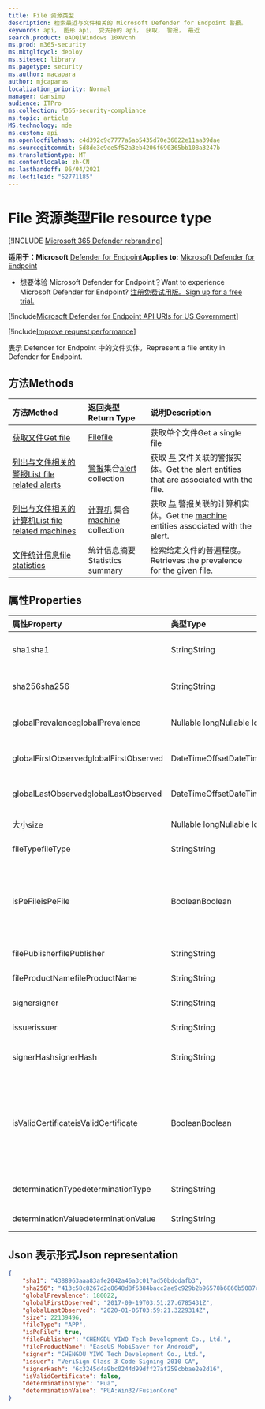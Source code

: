 ```yaml
---
title: File 资源类型
description: 检索最近与文件相关的 Microsoft Defender for Endpoint 警报。
keywords: api， 图形 api， 受支持的 api， 获取， 警报， 最近
search.product: eADQiWindows 10XVcnh
ms.prod: m365-security
ms.mktglfcycl: deploy
ms.sitesec: library
ms.pagetype: security
ms.author: macapara
author: mjcaparas
localization_priority: Normal
manager: dansimp
audience: ITPro
ms.collection: M365-security-compliance
ms.topic: article
MS.technology: mde
ms.custom: api
ms.openlocfilehash: c4d392c9c7777a5ab5435d70e36822e11aa39dae
ms.sourcegitcommit: 5d8de3e9ee5f52a3eb4206f690365bb108a3247b
ms.translationtype: MT
ms.contentlocale: zh-CN
ms.lasthandoff: 06/04/2021
ms.locfileid: "52771185"
---
```

# <a name="file-resource-type"></a><span data-ttu-id="14a8e-104">File 资源类型</span><span class="sxs-lookup"><span data-stu-id="14a8e-104">File resource type</span></span>

[!INCLUDE [Microsoft 365 Defender rebranding](../../includes/microsoft-defender.md)]


<span data-ttu-id="14a8e-105">**适用于：Microsoft** [Defender for Endpoint](https://go.microsoft.com/fwlink/?linkid=2154037)</span><span class="sxs-lookup"><span data-stu-id="14a8e-105">**Applies to:** [Microsoft Defender for Endpoint](https://go.microsoft.com/fwlink/?linkid=2154037)</span></span>

- <span data-ttu-id="14a8e-106">想要体验 Microsoft Defender for Endpoint？</span><span class="sxs-lookup"><span data-stu-id="14a8e-106">Want to experience Microsoft Defender for Endpoint?</span></span> [<span data-ttu-id="14a8e-107">注册免费试用版。</span><span class="sxs-lookup"><span data-stu-id="14a8e-107">Sign up for a free trial.</span></span>](https://www.microsoft.com/microsoft-365/windows/microsoft-defender-atp?ocid=docs-wdatp-exposedapis-abovefoldlink) 

[!include[Microsoft Defender for Endpoint API URIs for US Government](../../includes/microsoft-defender-api-usgov.md)]

[!include[Improve request performance](../../includes/improve-request-performance.md)]


<span data-ttu-id="14a8e-108">表示 Defender for Endpoint 中的文件实体。</span><span class="sxs-lookup"><span data-stu-id="14a8e-108">Represent a file entity in Defender for Endpoint.</span></span>

## <a name="methods"></a><span data-ttu-id="14a8e-109">方法</span><span class="sxs-lookup"><span data-stu-id="14a8e-109">Methods</span></span>
<span data-ttu-id="14a8e-110">方法</span><span class="sxs-lookup"><span data-stu-id="14a8e-110">Method</span></span>|<span data-ttu-id="14a8e-111">返回类型</span><span class="sxs-lookup"><span data-stu-id="14a8e-111">Return Type</span></span> |<span data-ttu-id="14a8e-112">说明</span><span class="sxs-lookup"><span data-stu-id="14a8e-112">Description</span></span>
:---|:---|:---
[<span data-ttu-id="14a8e-113">获取文件</span><span class="sxs-lookup"><span data-stu-id="14a8e-113">Get file</span></span>](get-file-information.md) | [<span data-ttu-id="14a8e-114">File</span><span class="sxs-lookup"><span data-stu-id="14a8e-114">file</span></span>](files.md) | <span data-ttu-id="14a8e-115">获取单个文件</span><span class="sxs-lookup"><span data-stu-id="14a8e-115">Get a single file</span></span> 
[<span data-ttu-id="14a8e-116">列出与文件相关的警报</span><span class="sxs-lookup"><span data-stu-id="14a8e-116">List file related alerts</span></span>](get-file-related-alerts.md) | <span data-ttu-id="14a8e-117">[警报](alerts.md)集合</span><span class="sxs-lookup"><span data-stu-id="14a8e-117">[alert](alerts.md) collection</span></span> | <span data-ttu-id="14a8e-118">获取 [与](alerts.md) 文件关联的警报实体。</span><span class="sxs-lookup"><span data-stu-id="14a8e-118">Get the [alert](alerts.md) entities that are associated with the file.</span></span>
[<span data-ttu-id="14a8e-119">列出与文件相关的计算机</span><span class="sxs-lookup"><span data-stu-id="14a8e-119">List file related machines</span></span>](get-file-related-machines.md) | <span data-ttu-id="14a8e-120">[计算机](machine.md) 集合</span><span class="sxs-lookup"><span data-stu-id="14a8e-120">[machine](machine.md) collection</span></span> | <span data-ttu-id="14a8e-121">获取 [与](machine.md) 警报关联的计算机实体。</span><span class="sxs-lookup"><span data-stu-id="14a8e-121">Get the [machine](machine.md) entities associated with the alert.</span></span>
[<span data-ttu-id="14a8e-122">文件统计信息</span><span class="sxs-lookup"><span data-stu-id="14a8e-122">file statistics</span></span>](get-file-statistics.md) | <span data-ttu-id="14a8e-123">统计信息摘要</span><span class="sxs-lookup"><span data-stu-id="14a8e-123">Statistics summary</span></span> | <span data-ttu-id="14a8e-124">检索给定文件的普遍程度。</span><span class="sxs-lookup"><span data-stu-id="14a8e-124">Retrieves the prevalence for the given file.</span></span>


## <a name="properties"></a><span data-ttu-id="14a8e-125">属性</span><span class="sxs-lookup"><span data-stu-id="14a8e-125">Properties</span></span>
|<span data-ttu-id="14a8e-126">属性</span><span class="sxs-lookup"><span data-stu-id="14a8e-126">Property</span></span> | <span data-ttu-id="14a8e-127">类型</span><span class="sxs-lookup"><span data-stu-id="14a8e-127">Type</span></span>    |   <span data-ttu-id="14a8e-128">说明</span><span class="sxs-lookup"><span data-stu-id="14a8e-128">Description</span></span> |
|:---|:---|:---|
|<span data-ttu-id="14a8e-129">sha1</span><span class="sxs-lookup"><span data-stu-id="14a8e-129">sha1</span></span> | <span data-ttu-id="14a8e-130">String</span><span class="sxs-lookup"><span data-stu-id="14a8e-130">String</span></span> | <span data-ttu-id="14a8e-131">文件内容的 Sha1 哈希</span><span class="sxs-lookup"><span data-stu-id="14a8e-131">Sha1 hash of the file content</span></span> |
|<span data-ttu-id="14a8e-132">sha256</span><span class="sxs-lookup"><span data-stu-id="14a8e-132">sha256</span></span> | <span data-ttu-id="14a8e-133">String</span><span class="sxs-lookup"><span data-stu-id="14a8e-133">String</span></span> | <span data-ttu-id="14a8e-134">文件内容的 Sha256 哈希</span><span class="sxs-lookup"><span data-stu-id="14a8e-134">Sha256 hash of the file content</span></span> |
|<span data-ttu-id="14a8e-135">globalPrevalence</span><span class="sxs-lookup"><span data-stu-id="14a8e-135">globalPrevalence</span></span> | <span data-ttu-id="14a8e-136">Nullable long</span><span class="sxs-lookup"><span data-stu-id="14a8e-136">Nullable long</span></span> | <span data-ttu-id="14a8e-137">跨组织的文件普遍程度</span><span class="sxs-lookup"><span data-stu-id="14a8e-137">File prevalence across organization</span></span> |
|<span data-ttu-id="14a8e-138">globalFirstObserved</span><span class="sxs-lookup"><span data-stu-id="14a8e-138">globalFirstObserved</span></span> | <span data-ttu-id="14a8e-139">DateTimeOffset</span><span class="sxs-lookup"><span data-stu-id="14a8e-139">DateTimeOffset</span></span> | <span data-ttu-id="14a8e-140">首次观察到文件时</span><span class="sxs-lookup"><span data-stu-id="14a8e-140">First time the file was observed</span></span> |
|<span data-ttu-id="14a8e-141">globalLastObserved</span><span class="sxs-lookup"><span data-stu-id="14a8e-141">globalLastObserved</span></span> | <span data-ttu-id="14a8e-142">DateTimeOffset</span><span class="sxs-lookup"><span data-stu-id="14a8e-142">DateTimeOffset</span></span> | <span data-ttu-id="14a8e-143">上次观测到该文件的时间</span><span class="sxs-lookup"><span data-stu-id="14a8e-143">Last time the file was observed</span></span> |
|<span data-ttu-id="14a8e-144">大小</span><span class="sxs-lookup"><span data-stu-id="14a8e-144">size</span></span> | <span data-ttu-id="14a8e-145">Nullable long</span><span class="sxs-lookup"><span data-stu-id="14a8e-145">Nullable long</span></span> | <span data-ttu-id="14a8e-146">文件大小</span><span class="sxs-lookup"><span data-stu-id="14a8e-146">Size of the file</span></span> |
|<span data-ttu-id="14a8e-147">fileType</span><span class="sxs-lookup"><span data-stu-id="14a8e-147">fileType</span></span> | <span data-ttu-id="14a8e-148">String</span><span class="sxs-lookup"><span data-stu-id="14a8e-148">String</span></span> | <span data-ttu-id="14a8e-149">文件类型</span><span class="sxs-lookup"><span data-stu-id="14a8e-149">Type of the file</span></span> |
|<span data-ttu-id="14a8e-150">isPeFile</span><span class="sxs-lookup"><span data-stu-id="14a8e-150">isPeFile</span></span> | <span data-ttu-id="14a8e-151">Boolean</span><span class="sxs-lookup"><span data-stu-id="14a8e-151">Boolean</span></span> | <span data-ttu-id="14a8e-152">如果文件是可移植的可执行文件 (例如"DLL"、"EXE"等，则其为 true) </span><span class="sxs-lookup"><span data-stu-id="14a8e-152">true if the file is portable executable (e.g. "DLL", "EXE", etc.)</span></span> |
|<span data-ttu-id="14a8e-153">filePublisher</span><span class="sxs-lookup"><span data-stu-id="14a8e-153">filePublisher</span></span> | <span data-ttu-id="14a8e-154">String</span><span class="sxs-lookup"><span data-stu-id="14a8e-154">String</span></span> | <span data-ttu-id="14a8e-155">文件发布者</span><span class="sxs-lookup"><span data-stu-id="14a8e-155">File publisher</span></span> |
|<span data-ttu-id="14a8e-156">fileProductName</span><span class="sxs-lookup"><span data-stu-id="14a8e-156">fileProductName</span></span> | <span data-ttu-id="14a8e-157">String</span><span class="sxs-lookup"><span data-stu-id="14a8e-157">String</span></span> | <span data-ttu-id="14a8e-158">产品名称</span><span class="sxs-lookup"><span data-stu-id="14a8e-158">Product name</span></span> |
|<span data-ttu-id="14a8e-159">signer</span><span class="sxs-lookup"><span data-stu-id="14a8e-159">signer</span></span> | <span data-ttu-id="14a8e-160">String</span><span class="sxs-lookup"><span data-stu-id="14a8e-160">String</span></span> | <span data-ttu-id="14a8e-161">文件签名者</span><span class="sxs-lookup"><span data-stu-id="14a8e-161">File signer</span></span> |
|<span data-ttu-id="14a8e-162">issuer</span><span class="sxs-lookup"><span data-stu-id="14a8e-162">issuer</span></span> | <span data-ttu-id="14a8e-163">String</span><span class="sxs-lookup"><span data-stu-id="14a8e-163">String</span></span> | <span data-ttu-id="14a8e-164">文件颁发者</span><span class="sxs-lookup"><span data-stu-id="14a8e-164">File issuer</span></span> |
|<span data-ttu-id="14a8e-165">signerHash</span><span class="sxs-lookup"><span data-stu-id="14a8e-165">signerHash</span></span> | <span data-ttu-id="14a8e-166">String</span><span class="sxs-lookup"><span data-stu-id="14a8e-166">String</span></span> | <span data-ttu-id="14a8e-167">签名证书的哈希</span><span class="sxs-lookup"><span data-stu-id="14a8e-167">Hash of the signing certificate</span></span> |
|<span data-ttu-id="14a8e-168">isValidCertificate</span><span class="sxs-lookup"><span data-stu-id="14a8e-168">isValidCertificate</span></span> | <span data-ttu-id="14a8e-169">Boolean</span><span class="sxs-lookup"><span data-stu-id="14a8e-169">Boolean</span></span> | <span data-ttu-id="14a8e-170">Microsoft Defender for Endpoint 代理是否成功验证了对证书的签名</span><span class="sxs-lookup"><span data-stu-id="14a8e-170">Was signing certificate successfully verified by Microsoft Defender for Endpoint agent</span></span> |
|<span data-ttu-id="14a8e-171">determinationType</span><span class="sxs-lookup"><span data-stu-id="14a8e-171">determinationType</span></span> | <span data-ttu-id="14a8e-172">String</span><span class="sxs-lookup"><span data-stu-id="14a8e-172">String</span></span> | <span data-ttu-id="14a8e-173">文件的确定类型</span><span class="sxs-lookup"><span data-stu-id="14a8e-173">The determination type of the file</span></span> |
|<span data-ttu-id="14a8e-174">determinationValue</span><span class="sxs-lookup"><span data-stu-id="14a8e-174">determinationValue</span></span> | <span data-ttu-id="14a8e-175">String</span><span class="sxs-lookup"><span data-stu-id="14a8e-175">String</span></span> | <span data-ttu-id="14a8e-176">确定值</span><span class="sxs-lookup"><span data-stu-id="14a8e-176">Determination value</span></span> |


## <a name="json-representation"></a><span data-ttu-id="14a8e-177">Json 表示形式</span><span class="sxs-lookup"><span data-stu-id="14a8e-177">Json representation</span></span>

```json
{
    "sha1": "4388963aaa83afe2042a46a3c017ad50bdcdafb3",
    "sha256": "413c58c8267d2c8648d8f6384bacc2ae9c929b2b96578b6860b5087cd1bd6462",
    "globalPrevalence": 180022,
    "globalFirstObserved": "2017-09-19T03:51:27.6785431Z",
    "globalLastObserved": "2020-01-06T03:59:21.3229314Z",
    "size": 22139496,
    "fileType": "APP",
    "isPeFile": true,
    "filePublisher": "CHENGDU YIWO Tech Development Co., Ltd.",
    "fileProductName": "EaseUS MobiSaver for Android",
    "signer": "CHENGDU YIWO Tech Development Co., Ltd.",
    "issuer": "VeriSign Class 3 Code Signing 2010 CA",
    "signerHash": "6c3245d4a9bc0244d99dff27af259cbbae2e2d16",
    "isValidCertificate": false,
    "determinationType": "Pua",
    "determinationValue": "PUA:Win32/FusionCore"
}
```
